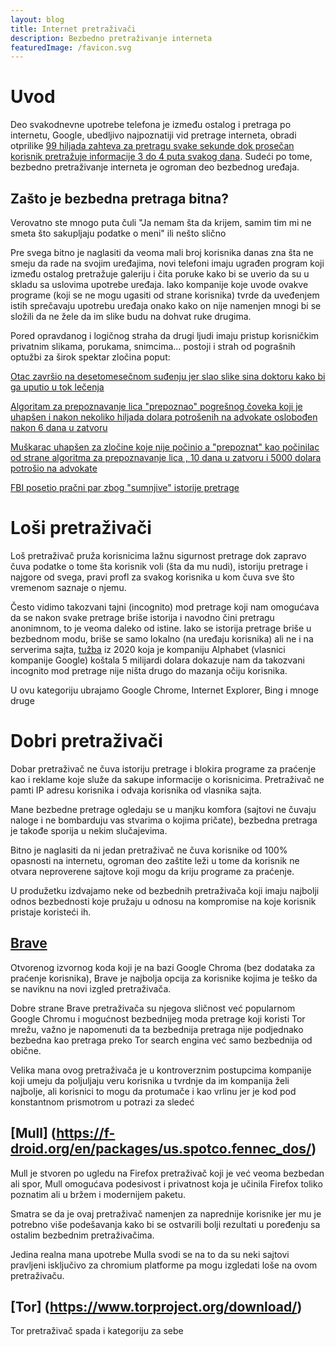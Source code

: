 ```yaml
---
layout: blog
title: Internet pretraživači
description: Bezbedno pretraživanje interneta
featuredImage: /favicon.svg
---
```


# Uvod

Deo svakodnevne upotrebe telefona je između ostalog i pretraga po internetu, Google, ubedljivo najpoznatiji vid pretrage interneta, obradi otprilike [99 hiljada zahteva za pretragu svake sekunde dok prosečan korisnik pretražuje informacije 3 do 4 puta svakog dana](https://seo.ai/blog/how-many-people-use-google#:~:text=2). Sudeći po tome, bezbedno pretraživanje interneta je ogroman deo bezbednog uređaja.

## Zašto je bezbedna pretraga bitna?

Verovatno ste mnogo puta čuli "Ja nemam šta da krijem, samim tim mi ne smeta što sakupljaju podatke o meni" ili nešto slično

Pre svega bitno je naglasiti da veoma mali broj korisnika danas zna šta ne smeju da rade na svojim uređajima, novi telefoni imaju ugrađen program koji između ostalog pretražuje galeriju i čita poruke kako bi se uverio da su u skladu sa uslovima upotrebe uređaja. Iako kompanije koje uvode ovakve programe (koji se ne mogu ugasiti od strane korisnika) tvrde da uveđenjem istih sprečavaju upotrebu uređaja onako kako on nije namenjen mnogi bi se složili da ne žele da im slike budu na dohvat ruke drugima.

Pored opravdanog i logičnog straha da drugi ljudi imaju pristup korisničkim privatnim slikama, porukama, snimcima... postoji i strah od pograšnih optužbi za širok spektar zločina poput:

[Otac završio na desetomesečnom suđenju jer slao slike sina doktoru kako bi ga uputio u tok lečenja](https://www.koffellaw.com/blog/google-ai-technology-flags-dad-who-took-photos-o/#:~:text=Google%20AI%20Technology%20Flags%20Dad%20Who%20Took%20Photos%20of%20Son%20for%20Doctor&text=A%20California%20father%20who%20took,a%2010%2Dmonth%20criminal%20investigation.)

[Algoritam za prepoznavanje lica "prepoznao" pogrešnog čoveka koji je uhapšen i nakon nekoliko hiljada dolara potrošenih na advokate oslobođen nakon 6 dana u zatvoru](https://www.nytimes.com/2023/03/31/technology/facial-recognition-false-arrests.html)

[Muškarac uhapšen za zločine koje nije počinio a "prepoznat" kao počinilac od strane algoritma za prepoznavanje lica , 10 dana u zatvoru i 5000 dolara potrošio na advokate](https://www.nytimes.com/2020/12/29/technology/facial-recognition-misidentify-jail.html)

[FBI posetio pračni par zbog "sumnjive" istorije pretrage](https://techland.time.com/2013/08/01/you-are-no-longer-free-to-search-on-google/)
# Loši pretraživači

Loš pretraživač pruža korisnicima lažnu sigurnost pretrage dok zapravo čuva podatke o tome šta korisnik voli (šta da mu nudi), istoriju pretrage i najgore od svega, pravi profl za svakog korisnika u kom čuva sve što vremenom saznaje o njemu.

Često vidimo takozvani tajni (incognito) mod pretrage koji nam omogućava da se nakon svake pretrage briše istorija i navodno čini pretragu anonimnom, to je veoma daleko od istine. Iako se istorija pretrage briše u bezbednom modu, briše se samo lokalno (na uređaju korisnika) ali ne i na serverima sajta, [tužba](https://www.npr.org/2023/12/30/1222268415/google-settles-5-billion-privacy-lawsuit) iz 2020 koja je kompaniju Alphabet (vlasnici kompanije Google) koštala 5 milijardi dolara dokazuje nam da takozvani incognito mod pretrage nije ništa drugo do mazanja očiju korisnika. 

U ovu kategoriju ubrajamo Google Chrome, Internet Explorer, Bing i mnoge druge

# Dobri pretraživači

Dobar pretraživač ne čuva istoriju pretrage i blokira programe za praćenje kao i reklame koje služe da sakupe informacije o korisnicima. Pretraživač ne pamti IP adresu korisnika i odvaja korisnika od vlasnika sajta.

Mane bezbedne pretrage ogledaju se u manjku komfora (sajtovi ne čuvaju naloge i ne bombarduju vas stvarima o kojima pričate), bezbedna pretraga je takođe sporija u nekim slučajevima.

Bitno je naglasiti da ni jedan pretraživač ne čuva korisnike od 100% opasnosti na internetu, ogroman deo zaštite leži u tome da korisnik ne otvara neproverene sajtove koji mogu da kriju programe za praćenje.

U produžetku izdvajamo neke od bezbednih pretraživača koji imaju najbolji odnos bezbednosti koje pružaju u odnosu na kompromise na koje korisnik pristaje koristeći ih.

## [Brave](https://brave.com)

Otvorenog izvornog koda koji je na bazi Google Chroma (bez dodataka za praćenje korisnika), Brave je najbolja opcija za korisnike kojima je teško da se naviknu na novi izgled pretraživača.

Dobre strane Brave pretraživača su njegova sličnost već popularnom Google Chromu i mogućnost bezbednijeg moda pretrage koji koristi Tor mrežu, važno je napomenuti da ta bezbednija pretraga nije podjednako bezbedna kao pretraga preko Tor search engina već samo bezbednija od obične.

Velika mana ovog pretraživača je u kontroverznim postupcima kompanije koji umeju da poljuljaju veru korisnika u tvrdnje da im kompanija želi najbolje, ali korisnici to mogu da protumače i kao vrlinu jer je kod pod konstantnom prismotrom u potrazi za sledeć

## [Mull] (https://f-droid.org/en/packages/us.spotco.fennec_dos/)

Mull je stvoren po ugledu na Firefox pretraživač koji je već veoma bezbedan ali spor, Mull omogućava podesivost i privatnost koja je učinila Firefox toliko poznatim ali u bržem i modernijem paketu.

Smatra se da je ovaj pretraživač namenjen za naprednije korisnike jer mu je potrebno više podešavanja kako bi se ostvarili bolji rezultati u poređenju sa ostalim bezbednim pretraživačima.

Jedina realna mana upotrebe Mulla svodi se na to da su neki sajtovi pravljeni isključivo za chromium platforme pa mogu izgledati loše na ovom pretraživaču.

## [Tor] (https://www.torproject.org/download/)

Tor pretraživač spada i kategoriju za sebe 